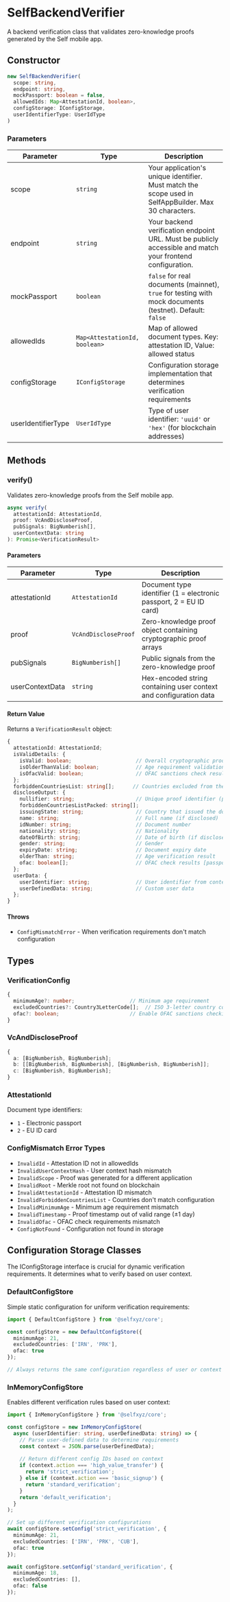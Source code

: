 # SelfBackendVerifier

A backend verification class that validates zero-knowledge proofs generated by the Self mobile app.

## Constructor

```typescript
new SelfBackendVerifier(
  scope: string,
  endpoint: string,
  mockPassport: boolean = false,
  allowedIds: Map<AttestationId, boolean>,
  configStorage: IConfigStorage,
  userIdentifierType: UserIdType
)
```

### Parameters

| Parameter          | Type                          | Description                                                                                                |
| ------------------ | ----------------------------- | ---------------------------------------------------------------------------------------------------------- |
| scope              | `string`                      | Your application's unique identifier. Must match the scope used in SelfAppBuilder. Max 30 characters.     |
| endpoint           | `string`                      | Your backend verification endpoint URL. Must be publicly accessible and match your frontend configuration. |
| mockPassport       | `boolean`                     | `false` for real documents (mainnet), `true` for testing with mock documents (testnet). Default: `false`  |
| allowedIds         | `Map<AttestationId, boolean>` | Map of allowed document types. Key: attestation ID, Value: allowed status                                  |
| configStorage      | `IConfigStorage`              | Configuration storage implementation that determines verification requirements                               |
| userIdentifierType | `UserIdType`                  | Type of user identifier: `'uuid'` or `'hex'` (for blockchain addresses)                                    |

## Methods

### verify()

Validates zero-knowledge proofs from the Self mobile app.

```typescript
async verify(
  attestationId: AttestationId,
  proof: VcAndDiscloseProof,
  pubSignals: BigNumberish[],
  userContextData: string
): Promise<VerificationResult>
```

#### Parameters

| Parameter       | Type                 | Description                                                       |
| --------------- | -------------------- | ----------------------------------------------------------------- |
| attestationId   | `AttestationId`      | Document type identifier (1 = electronic passport, 2 = EU ID card)           |
| proof           | `VcAndDiscloseProof` | Zero-knowledge proof object containing cryptographic proof arrays |
| pubSignals      | `BigNumberish[]`     | Public signals from the zero-knowledge proof                      |
| userContextData | `string`             | Hex-encoded string containing user context and configuration data |

#### Return Value

Returns a `VerificationResult` object:

```typescript
{
  attestationId: AttestationId;
  isValidDetails: {
    isValid: boolean;                     // Overall cryptographic proof validity
    isOlderThanValid: boolean;            // Age requirement validation
    isOfacValid: boolean;                 // OFAC sanctions check result
  };
  forbiddenCountriesList: string[];      // Countries excluded from the proof
  discloseOutput: {
    nullifier: string;                    // Unique proof identifier (prevents reuse)
    forbiddenCountriesListPacked: string[];
    issuingState: string;                 // Country that issued the document
    name: string;                         // Full name (if disclosed)
    idNumber: string;                     // Document number
    nationality: string;                  // Nationality
    dateOfBirth: string;                  // Date of birth (if disclosed)
    gender: string;                       // Gender
    expiryDate: string;                   // Document expiry date
    olderThan: string;                    // Age verification result
    ofac: boolean[];                      // OFAC check results [passportNo, nameAndDob, nameAndYob]
  };
  userData: {
    userIdentifier: string;               // User identifier from context
    userDefinedData: string;              // Custom user data
  };
}
```

#### Throws

- `ConfigMismatchError` - When verification requirements don't match configuration

## Types

### VerificationConfig

```typescript
{
  minimumAge?: number;                  // Minimum age requirement
  excludedCountries?: Country3LetterCode[];  // ISO 3-letter country codes to exclude
  ofac?: boolean;                       // Enable OFAC sanctions checking
}
```

### VcAndDiscloseProof

```typescript
{
  a: [BigNumberish, BigNumberish];
  b: [[BigNumberish, BigNumberish], [BigNumberish, BigNumberish]];
  c: [BigNumberish, BigNumberish];
}
```

### AttestationId

Document type identifiers:
- `1` - Electronic passport
- `2` - EU ID card

### ConfigMismatch Error Types

- `InvalidId` - Attestation ID not in allowedIds
- `InvalidUserContextHash` - User context hash mismatch
- `InvalidScope` - Proof was generated for a different application
- `InvalidRoot` - Merkle root not found on blockchain
- `InvalidAttestationId` - Attestation ID mismatch
- `InvalidForbiddenCountriesList` - Countries don't match configuration
- `InvalidMinimumAge` - Minimum age requirement mismatch
- `InvalidTimestamp` - Proof timestamp out of valid range (±1 day)
- `InvalidOfac` - OFAC check requirements mismatch
- `ConfigNotFound` - Configuration not found in storage

## Configuration Storage Classes

The IConfigStorage interface is crucial for dynamic verification requirements. It determines what to verify based on user context.

### DefaultConfigStore

Simple static configuration for uniform verification requirements:

```typescript
import { DefaultConfigStore } from '@selfxyz/core';

const configStore = new DefaultConfigStore({
  minimumAge: 21,
  excludedCountries: ['IRN', 'PRK'],
  ofac: true
});

// Always returns the same configuration regardless of user or context
```

### InMemoryConfigStore

Enables different verification rules based on user context:

```typescript
import { InMemoryConfigStore } from '@selfxyz/core';

const configStore = new InMemoryConfigStore(
  async (userIdentifier: string, userDefinedData: string) => {
    // Parse user-defined data to determine requirements
    const context = JSON.parse(userDefinedData);
    
    // Return different config IDs based on context
    if (context.action === 'high_value_transfer') {
      return 'strict_verification';
    } else if (context.action === 'basic_signup') {
      return 'standard_verification';
    }
    return 'default_verification';
  }
);

// Set up different verification configurations
await configStore.setConfig('strict_verification', {
  minimumAge: 21,
  excludedCountries: ['IRN', 'PRK', 'CUB'],
  ofac: true
});

await configStore.setConfig('standard_verification', {
  minimumAge: 18,
  excludedCountries: [],
  ofac: false
});
```